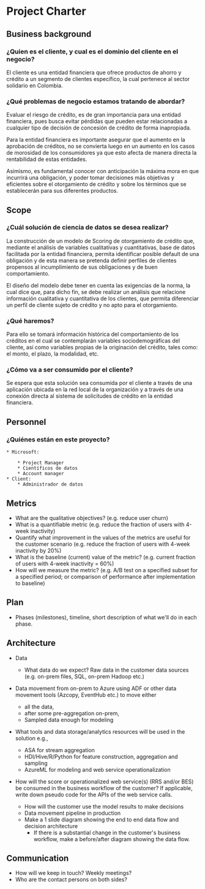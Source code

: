 # Project Charter

## Business background
### ¿Quien es el cliente, y cual es el dominio del cliente en el negocio?
   El cliente es una entidad financiera que ofrece productos de ahorro y crédito a un segmento de clientes específico, la cual pertenece al sector solidario en Colombia.
  
### ¿Qué problemas de negocio estamos tratando de abordar? 
Evaluar el riesgo de crédito, es de gran importancia para una entidad financiera, pues busca evitar pérdidas que pueden estar relacionadas a cualquier tipo de decisión de concesión de crédito de forma inapropiada. 

Para la entidad financiera es importante asegurar que el aumento en la aprobación de créditos, no se convierta luego en un aumento en los casos de morosidad de los consumidores ya que esto afecta de manera directa la rentabilidad de estas entidades. 

Asimismo, es fundamental conocer con anticipación la máxima mora en que incurrirá una obligación, y poder tomar decisiones más objetivas y eficientes sobre el otorgamiento de crédito y sobre los términos que se establecerán para sus diferentes productos. 

## Scope
### ¿Cuál solución de ciencia de datos se desea realizar?
La construcción de un modelo de Scoring de otorgamiento de crédito que, mediante el análisis de variables cualitativas y cuantitativas, base de datos facilitada por la entidad financiera, permita identificar posible default de una obligación y de esta manera se pretenda definir perfiles de clientes propensos al incumplimiento de sus obligaciones y de buen comportamiento. 

El diseño del modelo debe tener en cuenta las exigencias de la norma, la cual dice que, para dicho fin, se debe realizar un análisis que relacione información cualitativa y cuantitativa de los clientes, que permita diferenciar un perfil de cliente sujeto de crédito y no apto para el otorgamiento.

### ¿Qué haremos? 
Para ello se tomará información histórica del comportamiento de los créditos en el cual se contemplarán variables sociodemográficas del cliente, así como variables propias de la originación del crédito, tales como: el monto, el plazo, la modalidad, etc. 

### ¿Cómo va a ser consumido por el cliente? 
Se espera que esta solución sea consumida por el cliente a través de una aplicación ubicada en la red local de la organización y a través de una conexión directa al sistema de solicitudes de crédito en la entidad financiera. 

## Personnel
### ¿Quiénes están en este proyecto?
	* Microsoft:
		
		* Project Manager
		* Científicos de datos
		* Account manager
	* Client:
		* Administrador de datos
	
## Metrics
* What are the qualitative objectives? (e.g. reduce user churn)
* What is a quantifiable metric  (e.g. reduce the fraction of users with 4-week inactivity)
* Quantify what improvement in the values of the metrics are useful for the customer scenario (e.g. reduce the  fraction of users with 4-week inactivity by 20%) 
* What is the baseline (current) value of the metric? (e.g. current fraction of users with 4-week inactivity = 60%)
* How will we measure the metric? (e.g. A/B test on a specified subset for a specified period; or comparison of performance after implementation to baseline)

## Plan
* Phases (milestones), timeline, short description of what we'll do in each phase.

## Architecture
* Data
  * What data do we expect? Raw data in the customer data sources (e.g. on-prem files, SQL, on-prem Hadoop etc.)
* Data movement from on-prem to Azure using ADF or other data movement tools (Azcopy, EventHub etc.) to move either
  * all the data, 
  * after some pre-aggregation on-prem,
  * Sampled data enough for modeling 

* What tools and data storage/analytics resources will be used in the solution e.g.,
  * ASA for stream aggregation
  * HDI/Hive/R/Python for feature construction, aggregation and sampling
  * AzureML for modeling and web service operationalization
* How will the score or operationalized web service(s) (RRS and/or BES) be consumed in the business workflow of the customer? If applicable, write down pseudo code for the APIs of the web service calls.
  * How will the customer use the model results to make decisions
  * Data movement pipeline in production
  * Make a 1 slide diagram showing the end to end data flow and decision architecture
    * If there is a substantial change in the customer's business workflow, make a before/after diagram showing the data flow.

## Communication
* How will we keep in touch? Weekly meetings?
* Who are the contact persons on both sides?
